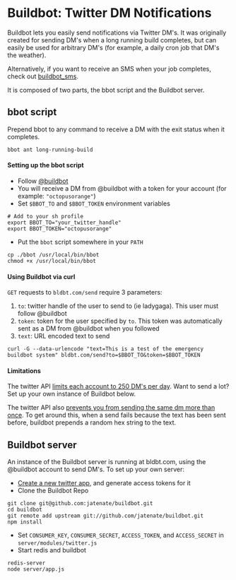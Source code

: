 # Buildbot: Twitter DM Notifications

Buildbot lets you easily send notifications via Twitter DM's. It was originally created for sending DM's when a long running build completes, but can easily be used for arbitrary DM's (for example, a daily cron job that DM's the weather).

Alternatively, if you want to receive an SMS when your job completes, check out [buildbot_sms](https://github.com/jatenate/buildbot_sms).

It is composed of two parts, the bbot script and the Buildbot server.

## bbot script

Prepend bbot to any command to receive a DM with the exit status when it completes.

```
bbot ant long-running-build
```

#### Setting up the bbot script

* Follow [@buildbot](http://www.twitter.com/buildbot)
* You will receive a DM from @buildbot with a token for your account (for example: `"octopusorange"`)
* Set `$BBOT_TO` and `$BBOT_TOKEN` environment variables

```
# Add to your sh profile
export BBOT_TO="your_twitter_handle"
export BBOT_TOKEN="octopusorange"
```

* Put the `bbot` script somewhere in your `PATH`

```
cp ./bbot /usr/local/bin/bbot
chmod +x /usr/local/bin/bbot
```

#### Using Buildbot via curl

`GET` requests to `bldbt.com/send` require 3 parameters:

1. `to`: twitter handle of the user to send to (ie ladygaga). This user must follow @buildbot
2. `token`: token for the user specified by `to`. This token was automatically sent as a DM from @buildbot when you followed
3. `text`: URL encoded text to send

```
curl -G --data-urlencode "text=This is a test of the emergency buildbot system" bldbt.com/send?to=$BBOT_TO&token=$BBOT_TOKEN
```

#### Limitations

The twitter API [limits each account to 250 DM's per day](https://support.twitter.com/articles/15364-about-twitter-limits-update-api-dm-and-following). Want to send a lot? Set up your own instance of Buildbot below.

The twitter API also [prevents you from sending the same dm more than once](https://support.twitter.com/articles/68809). To get around this, when a send fails because the text has been sent before, buildbot prepends a random hex string to the text.



## Buildbot server

An instance of the Buildbot server is running at bldbt.com, using the @buildbot account to send DM's. To set up your own server:

* [Create a new twitter app](https://dev.twitter.com/apps), and generate access tokens for it
* Clone the Buildbot Repo

```
git clone git@github.com:jatenate/buildbot.git
cd buildbot
git remote add upstream git://github.com/jatenate/buildbot.git
npm install
```
* Set `CONSUMER_KEY`, `CONSUMER_SECRET`, `ACCESS_TOKEN`, and `ACCESS_SECRET` in `server/modules/twitter.js`
* Start redis and buildbot

```
redis-server
node server/app.js
```
